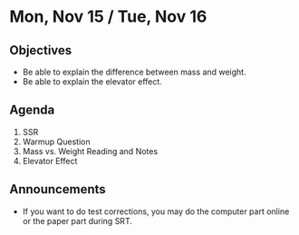 Mon, Nov 15 / Tue, Nov 16
=====================  
  
Objectives  
------------  
- Be able to explain the difference between mass and weight.
- Be able to explain the elevator effect.
  
Agenda    
---------    

1. SSR
2. Warmup Question
3. Mass vs. Weight Reading and Notes
4. Elevator Effect


Announcements 
 -------------  
- If you want to do test corrections, you may do the computer part online or the paper part during SRT.

<!--stackedit_data:
eyJoaXN0b3J5IjpbLTMyOTcwNjYzMCwtNTgxODA5MTY1LDIwNz
gwMTcyNTQsLTExNDk5MDQzMDgsLTk1OTcxNjM2NCwtMTc1NTk3
OTk5MSwtMTYwNzMxNzE2NywtMTg2MzE3Mjk3OSwxMTc1ODY5NT
IyLDU0NjU3MDk0MSwtMTM2NzUyNDc2NiwxODM0NjA4ODU3LDIx
NDE2NzQ4MjMsNzg0MDE4NzIsNTc2NjkxMDczLC0xMzYzMjY3Nz
YzLC0yMTQ2NjUyMTE2LDE0NTcwOTM0MjIsLTIwMTI5MDAzNTUs
LTE0NjY5NzY2XX0=
-->